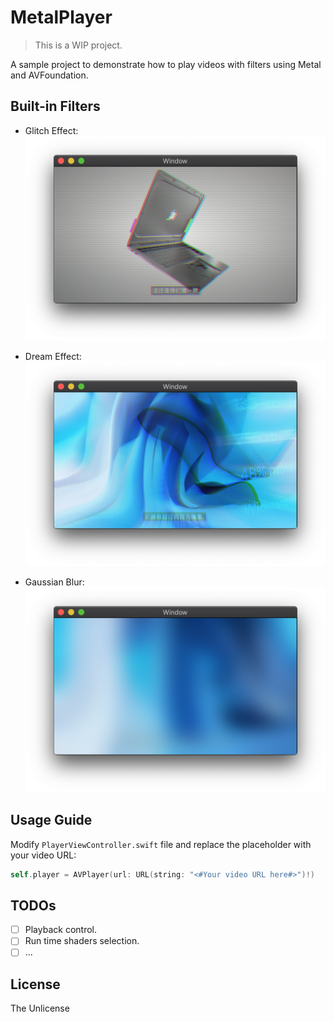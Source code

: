 # MetalPlayer

> This is a WIP project.

A sample project to demonstrate how to play videos with filters using Metal and AVFoundation.

## Built-in Filters

* Glitch Effect:
![Glitch Effect](Screenshots/Glitch.png)

* Dream Effect:
![Dream Effect](Screenshots/Dream.png)

* Gaussian Blur:
![Gaussian Blur](Screenshots/GaussianBlur.png)

## Usage Guide

Modify `PlayerViewController.swift` file and replace the placeholder with your video URL:

```swift
self.player = AVPlayer(url: URL(string: "<#Your video URL here#>")!)
```

## TODOs

- [ ] Playback control.
- [ ] Run time shaders selection.
- [ ] ...

## License

The Unlicense
